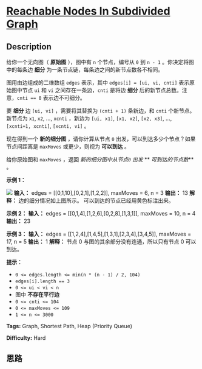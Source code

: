 # [Reachable Nodes In Subdivided Graph][title]

## Description

给你一个无向图（ **原始图** ），图中有 `n` 个节点，编号从 `0` 到 `n - 1` 。你决定将图中的每条边 **细分**
为一条节点链，每条边之间的新节点数各不相同。

图用由边组成的二维数组 `edges` 表示，其中 `edges[i] = [ui, vi, cnti]` 表示原始图中节点 `ui` 和 `vi`
之间存在一条边，`cnti` 是将边 **细分** 后的新节点总数。注意，`cnti == 0` 表示边不可细分。

要 **细分** 边 `[ui, vi]` ，需要将其替换为 `(cnti + 1)` 条新边，和 `cnti` 个新节点。新节点为 `x1`, `x2`,
..., `xcnti` ，新边为 `[ui, x1]`, `[x1, x2]`, `[x2, x3]`, ..., `[xcnti+1, xcnti]`,
`[xcnti, vi]` 。

现在得到一个  **新的细分图** ，请你计算从节点 `0` 出发，可以到达多少个节点？如果节点间距离是 `maxMoves` 或更少，则视为
**可以到达** 。

给你原始图和 `maxMoves` ，返回 _新的细分图中从节点`0` 出发_ ** _可到达的节点数_**  。



**示例 1：**

![](https://s3-lc-upload.s3.amazonaws.com/uploads/2018/08/01/origfinal.png)
            **输入：** edges = [[0,1,10],[0,2,1],[1,2,2]], maxMoves = 6, n = 3    **输出：** 13    **解释：** 边的细分情况如上图所示。    可以到达的节点已经用黄色标注出来。    

**示例 2：**
            **输入：** edges = [[0,1,4],[1,2,6],[0,2,8],[1,3,1]], maxMoves = 10, n = 4    **输出：** 23    

**示例 3：**
            **输入：** edges = [[1,2,4],[1,4,5],[1,3,1],[2,3,4],[3,4,5]], maxMoves = 17, n = 5    **输出：** 1    **解释：** 节点 0 与图的其余部分没有连通，所以只有节点 0 可以到达。    



**提示：**

  * `0 <= edges.length <= min(n * (n - 1) / 2, 104)`
  * `edges[i].length == 3`
  * `0 <= ui < vi < n`
  * 图中 **不存在平行边**
  * `0 <= cnti <= 104`
  * `0 <= maxMoves <= 109`
  * `1 <= n <= 3000`


**Tags:** Graph, Shortest Path, Heap (Priority Queue)

**Difficulty:** Hard

## 思路

[title]: https://leetcode-cn.com/problems/reachable-nodes-in-subdivided-graph

